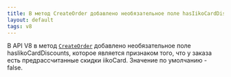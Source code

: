 ```yaml
---
title: В метод CreateOrder добавлено необязательное поле hasIikoCardDiscounts, позволяющее указать, что у заказа есть предрассчитанные iikoCard-скидки
layout: default
tags: v8
---
```


В API V8 в метод [`CreateOrder`](https://iiko.github.io/front.api.sdk/v8/html/M_Resto_Front_Api_Editors_IEditSession_CreateOrder.htm) добавлено необязательное поле hasIikoCardDiscounts, которое является признаком того, что у заказа есть предрассчитанные скидки iikoCard. Значение по умолчанию - false.